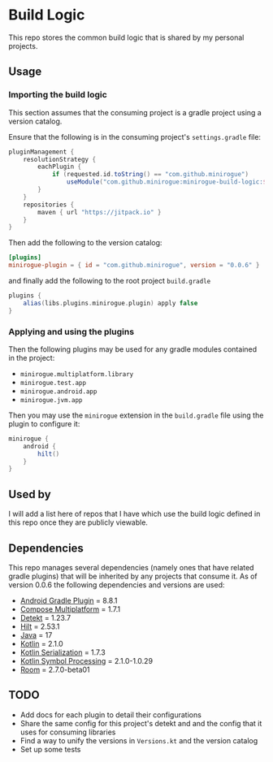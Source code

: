 # Build Logic
This repo stores the common build logic that is shared by my personal projects.

## Usage

### Importing the build logic
This section assumes that the consuming project is a gradle project using a version catalog.

Ensure that the following is in the consuming project's `settings.gradle` file:
```groovy
pluginManagement {
    resolutionStrategy {
        eachPlugin {
            if (requested.id.toString() == "com.github.minirogue")
                useModule("com.github.minirogue:minirogue-build-logic:$requested.version")
        }
    }
    repositories {
        maven { url "https://jitpack.io" }
    }
}
```

Then add the following to the version catalog:
```toml
[plugins]
minirogue-plugin = { id = "com.github.minirogue", version = "0.0.6" }
``` 
and finally add the following to the root project `build.gradle`
```groovy
plugins {
    alias(libs.plugins.minirogue.plugin) apply false
}
```

### Applying and using the plugins
Then the following plugins may be used for any gradle modules contained in the project:
- `minirogue.multiplatform.library`
- `minirogue.test.app`
- `minirogue.android.app`
- `minirogue.jvm.app`

Then you may use the `minirogue` extension in the `build.gradle` file using the plugin to configure it:
```groovy
minirogue {
    android {
        hilt()
    }
}
```

## Used by
I will add a list here of repos that I have which use the build logic defined in this repo once they are publicly viewable.

## Dependencies

This repo manages several dependencies (namely ones that have related gradle plugins) that will be inherited by any projects that consume it.
As of version 0.0.6 the following dependencies and versions are used:
- [Android Gradle Plugin](https://developer.android.com/build/releases/gradle-plugin) = 8.8.1
- [Compose Multiplatform](https://www.jetbrains.com/help/kotlin-multiplatform-dev/whats-new-compose-1610.html) = 1.7.1
- [Detekt](https://detekt.dev/changelog) = 1.23.7
- [Hilt](https://github.com/google/dagger/releases) = 2.53.1
- [Java](https://www.java.com/releases/) = 17
- [Kotlin](https://kotlinlang.org/docs/releases.html#release-details) = 2.1.0
- [Kotlin Serialization](https://github.com/Kotlin/kotlinx.serialization/releases) = 1.7.3
- [Kotlin Symbol Processing](https://github.com/google/ksp/releases) = 2.1.0-1.0.29
- [Room](https://developer.android.com/jetpack/androidx/releases/room) = 2.7.0-beta01

## TODO
- Add docs for each plugin to detail their configurations
- Share the same config for this project's detekt and and the config that it uses for consuming libraries
- Find a way to unify the versions in `Versions.kt` and the version catalog
- Set up some tests
